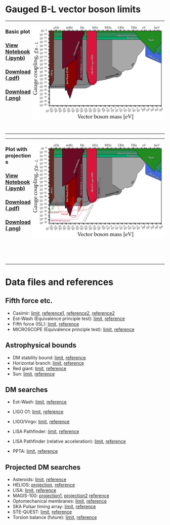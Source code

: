 # Gauged B-L vector boson limits
---
[<img align="right" height="300" src="../plots/plots_png/VectorB-L.png">](https://github.com/cajohare/AxionLimits/raw/master/plots/plots_png/VectorB-L.png)
### Basic plot
### [View Notebook (.ipynb)](https://github.com/cajohare/AxionLimits/blob/master/Vectors.ipynb)
### [Download (.pdf)](https://github.com/cajohare/AxionLimits/raw/master/plots/VectorB-L.pdf)
### [Download (.png)](https://github.com/cajohare/AxionLimits/raw/master/plots/plots_png/VectorB-L.png)
### &nbsp;
### &nbsp;
---

---
[<img align="right" height="300" src="../plots/plots_png/VectorB-L_with_Projections.png">](https://github.com/cajohare/AxionLimits/raw/master/plots/plots_png/VectorB-L_with_Projections.png)
### Plot with projections
### [View Notebook (.ipynb)](https://github.com/cajohare/AxionLimits/blob/master/Vectors.ipynb)
### [Download (.pdf)](https://github.com/cajohare/AxionLimits/raw/master/plots/VectorB-L_with_Projections.pdf)
### [Download (.png)](https://github.com/cajohare/AxionLimits/raw/master/plots/plots_png/VectorB-L_with_Projections.png)
### &nbsp;
### &nbsp;
---

# Data files and references

## Fifth force etc.
* Casimir: [limit](https://github.com/cajohare/AxionLimits/raw/master/limit_data/VectorB-L/Casimir.txt), [reference1](https://arxiv.org/abs/quant-ph/0106045), [reference2](https://arxiv.org/abs/hep-ph/0502025), [reference2](https://journals.aps.org/prl/abstract/10.1103/PhysRevLett.107.171101)
* Eot-Wash (Equivalence principle test): [limit](https://github.com/cajohare/AxionLimits/raw/master/limit_data/VectorB-L/EotwashEP.txt), [reference](https://arxiv.org/abs/1207.2442)
* Fifth force (ISL): [limit](https://github.com/cajohare/AxionLimits/raw/master/limit_data/VectorB-L/InverseSquareLaw.txt), [reference](https://www.sciencedirect.com/science/article/pii/S0146641008000720?via%3Dihub)
* MICROSCOPE (Equivalence principle test): [limit](https://github.com/cajohare/AxionLimits/raw/master/limit_data/VectorB-L/MICROSCOPE.txt), [reference](http://dx.doi.org/10.1103/PhysRevLett.129.121102)

## Astrophysical bounds
* DM stability bound: [limit](https://github.com/cajohare/AxionLimits/raw/master/limit_data/VectorB-L/DMStability.txt), [reference](https://arxiv.org/abs/2205.03617)
* Horizontal branch: [limit](https://github.com/cajohare/AxionLimits/raw/master/limit_data/VectorB-L/HorizontalBranch.txt), [reference](https://arxiv.org/abs/2304.12907)
* Red giant: [limit](https://github.com/cajohare/AxionLimits/raw/master/limit_data/VectorB-L/RedGiant.txt), [reference](https://arxiv.org/abs/2304.12907)
* Sun: [limit](https://github.com/cajohare/AxionLimits/raw/master/limit_data/VectorB-L/Sun.txt), [reference](https://arxiv.org/abs/2304.12907)

## DM searches
* Eot-Wash: [limit](https://github.com/cajohare/AxionLimits/raw/master/limit_data/VectorB-L/EotWashDM.txt), [reference](https://arxiv.org/abs/2109.08822)
* LIGO O1: [limit](https://github.com/cajohare/AxionLimits/raw/master/limit_data/VectorB-L/LIGO-O1.txt), [reference](https://arxiv.org/abs/2105.13085)
* LIGO/Virgo: [limit](https://github.com/cajohare/AxionLimits/raw/master/limit_data/VectorB-L/LIGOVirgo.txt), [reference](https://arxiv.org/abs/2105.13085)
* LISA Pathfinder: [limit](https://github.com/cajohare/AxionLimits/raw/master/limit_data/VectorB-L/LISAPathfinder.txt), [reference](https://arxiv.org/abs/2301.08736)
* LISA Pathfinder (relative acceleration): [limit](https://github.com/cajohare/AxionLimits/raw/master/limit_data/VectorB-L/LISAPathfinder-RelativeAcceleration.txt), [reference](https://arxiv.org/abs/2310.06017)

* PPTA: [limit](https://github.com/cajohare/AxionLimits/raw/master/limit_data/VectorB-L/PPTA.txt), [reference](https://arxiv.org/abs/2112.07687)

## Projected DM searches
* Asteroids: [limit](https://github.com/cajohare/AxionLimits/raw/master/limit_data/VectorB-L/Projections/Asteroids.txt), [reference](https://arxiv.org/abs/2210.09324)
* HELIOS: [projection](https://github.com/cajohare/AxionLimits/raw/master/limit_data/VectorB-L/Projections/HELIOS), [reference](https://arxiv.org/abs/2309.07995)
* LISA: [limit](https://github.com/cajohare/AxionLimits/raw/master/limit_data/VectorB-L/Projections/LISA.txt), [reference](https://arxiv.org/abs/2210.09324)
* MAGIS-100: [projection1](https://github.com/cajohare/AxionLimits/raw/master/limit_data/VectorB-L/Projections/MAGIS100-Initial.txt), [projection2](https://github.com/cajohare/AxionLimits/raw/master/limit_data/VectorB-L/Projections/MAGIS100-Upgrade.txt) [reference](https://iopscience.iop.org/article/10.1088/2058-9565/abf719)
* Optomechanical membranes: [limit](https://github.com/cajohare/AxionLimits/raw/master/limit_data/VectorB-L/Projections/OptomechanicalMembranes.txt), [reference](https://arxiv.org/abs/2007.04899)
* SKA Pulsar timing array: [limit](https://github.com/cajohare/AxionLimits/raw/master/limit_data/VectorB-L/Projections/SKA.txt), [reference](https://arxiv.org/abs/1512.06165)
* STE-QUEST: [limit](https://github.com/cajohare/AxionLimits/raw/master/limit_data/VectorB-L/Projections/STE-QUEST.txt), [reference](https://arxiv.org/abs/2211.15412)
* Torsion balance (future): [limit](https://github.com/cajohare/AxionLimits/raw/master/limit_data/VectorB-L/Projections/TorsionBalance.txt), [reference](https://arxiv.org/abs/1512.06165)
